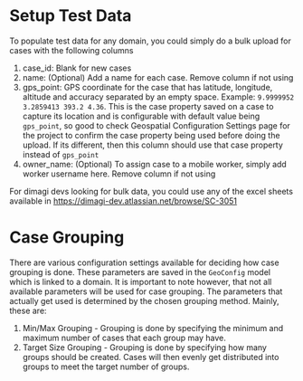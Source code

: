 # Setup Test Data

To populate test data for any domain, you could simply do a bulk upload for cases with the following columns
1. case_id: Blank for new cases
2. name: (Optional) Add a name for each case. Remove column if not using
3. gps_point: GPS coordinate for the case that has latitude, longitude, altitude and accuracy separated by an empty space. Example: `9.9999952 3.2859413 393.2 4.36`. This is the case property saved on a case to capture its location and is configurable with default value being `gps_point`, so good to check Geospatial Configuration Settings page for the project to confirm the case property being used before doing the upload. If its different, then this column should use that case property instead of `gps_point`
4. owner_name: (Optional) To assign case to a mobile worker, simply add worker username here. Remove column if not using

For dimagi devs looking for bulk data, you could use any of the excel sheets available in https://dimagi-dev.atlassian.net/browse/SC-3051

# Case Grouping

There are various configuration settings available for deciding how case grouping is done. These parameters are saved in the `GeoConfig` model which is linked to a domain.
It is important to note however, that not all available parameters will be used for case grouping. The parameters that actually get used is determined by the chosen grouping
method. Mainly, these are:
1. Min/Max Grouping - Grouping is done by specifying the minimum and maximum number of cases that each group may have.
2. Target Size Grouping - Grouping is done by specifying how many groups should be created. Cases will then evenly get distributed into groups to meet the target number of groups.

